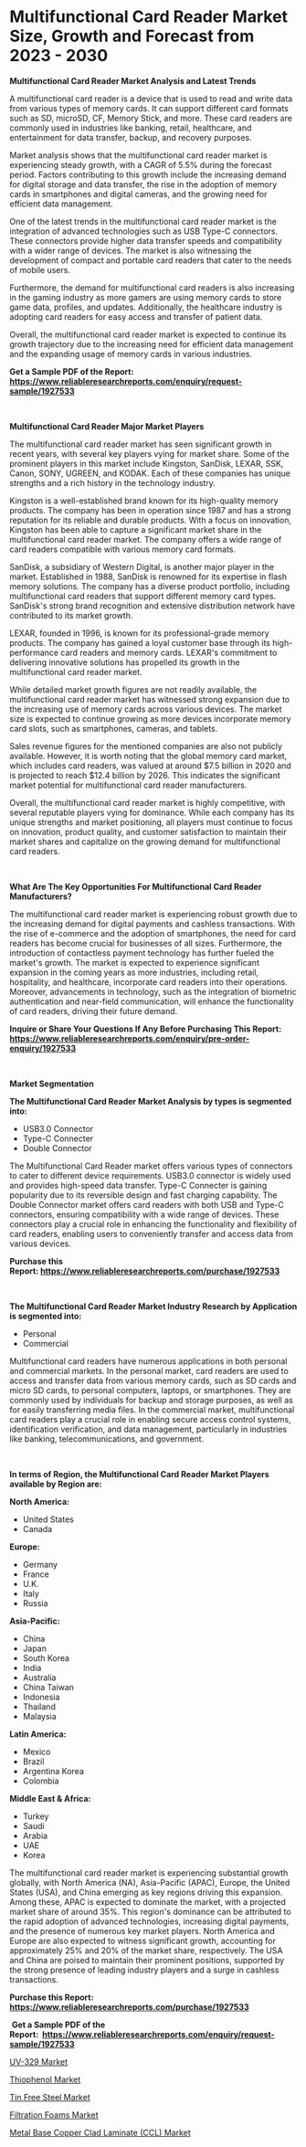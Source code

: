 <p><h1>Multifunctional Card Reader Market Size, Growth and Forecast from 2023 - 2030</h1></p><p><strong>Multifunctional Card Reader Market Analysis and Latest Trends</strong></p>
<p><p>A multifunctional card reader is a device that is used to read and write data from various types of memory cards. It can support different card formats such as SD, microSD, CF, Memory Stick, and more. These card readers are commonly used in industries like banking, retail, healthcare, and entertainment for data transfer, backup, and recovery purposes.</p><p>Market analysis shows that the multifunctional card reader market is experiencing steady growth, with a CAGR of 5.5% during the forecast period. Factors contributing to this growth include the increasing demand for digital storage and data transfer, the rise in the adoption of memory cards in smartphones and digital cameras, and the growing need for efficient data management.</p><p>One of the latest trends in the multifunctional card reader market is the integration of advanced technologies such as USB Type-C connectors. These connectors provide higher data transfer speeds and compatibility with a wider range of devices. The market is also witnessing the development of compact and portable card readers that cater to the needs of mobile users.</p><p>Furthermore, the demand for multifunctional card readers is also increasing in the gaming industry as more gamers are using memory cards to store game data, profiles, and updates. Additionally, the healthcare industry is adopting card readers for easy access and transfer of patient data.</p><p>Overall, the multifunctional card reader market is expected to continue its growth trajectory due to the increasing need for efficient data management and the expanding usage of memory cards in various industries.</p></p>
<p><strong>Get a Sample PDF of the Report:&nbsp; <a href="https://www.reliableresearchreports.com/enquiry/request-sample/1927533">https://www.reliableresearchreports.com/enquiry/request-sample/1927533</a></strong></p>
<p>&nbsp;</p>
<p><strong>Multifunctional Card Reader Major Market Players</strong></p>
<p><p>The multifunctional card reader market has seen significant growth in recent years, with several key players vying for market share. Some of the prominent players in this market include Kingston, SanDisk, LEXAR, SSK, Canon, SONY, UGREEN, and KODAK. Each of these companies has unique strengths and a rich history in the technology industry.</p><p>Kingston is a well-established brand known for its high-quality memory products. The company has been in operation since 1987 and has a strong reputation for its reliable and durable products. With a focus on innovation, Kingston has been able to capture a significant market share in the multifunctional card reader market. The company offers a wide range of card readers compatible with various memory card formats.</p><p>SanDisk, a subsidiary of Western Digital, is another major player in the market. Established in 1988, SanDisk is renowned for its expertise in flash memory solutions. The company has a diverse product portfolio, including multifunctional card readers that support different memory card types. SanDisk's strong brand recognition and extensive distribution network have contributed to its market growth.</p><p>LEXAR, founded in 1996, is known for its professional-grade memory products. The company has gained a loyal customer base through its high-performance card readers and memory cards. LEXAR's commitment to delivering innovative solutions has propelled its growth in the multifunctional card reader market.</p><p>While detailed market growth figures are not readily available, the multifunctional card reader market has witnessed strong expansion due to the increasing use of memory cards across various devices. The market size is expected to continue growing as more devices incorporate memory card slots, such as smartphones, cameras, and tablets.</p><p>Sales revenue figures for the mentioned companies are also not publicly available. However, it is worth noting that the global memory card market, which includes card readers, was valued at around $7.5 billion in 2020 and is projected to reach $12.4 billion by 2026. This indicates the significant market potential for multifunctional card reader manufacturers.</p><p>Overall, the multifunctional card reader market is highly competitive, with several reputable players vying for dominance. While each company has its unique strengths and market positioning, all players must continue to focus on innovation, product quality, and customer satisfaction to maintain their market shares and capitalize on the growing demand for multifunctional card readers.</p></p>
<p>&nbsp;</p>
<p><strong>What Are The Key Opportunities For Multifunctional Card Reader Manufacturers?</strong></p>
<p><p>The multifunctional card reader market is experiencing robust growth due to the increasing demand for digital payments and cashless transactions. With the rise of e-commerce and the adoption of smartphones, the need for card readers has become crucial for businesses of all sizes. Furthermore, the introduction of contactless payment technology has further fueled the market's growth. The market is expected to experience significant expansion in the coming years as more industries, including retail, hospitality, and healthcare, incorporate card readers into their operations. Moreover, advancements in technology, such as the integration of biometric authentication and near-field communication, will enhance the functionality of card readers, driving their future demand.</p></p>
<p><strong>Inquire or Share Your Questions If Any Before Purchasing This Report: <a href="https://www.reliableresearchreports.com/enquiry/pre-order-enquiry/1927533">https://www.reliableresearchreports.com/enquiry/pre-order-enquiry/1927533</a></strong></p>
<p>&nbsp;</p>
<p><strong>Market Segmentation</strong></p>
<p><strong>The Multifunctional Card Reader Market Analysis by types is segmented into:</strong></p>
<p><ul><li>USB3.0 Connector</li><li>Type-C Connecter</li><li>Double Connector</li></ul></p>
<p><p>The Multifunctional Card Reader market offers various types of connectors to cater to different device requirements. USB3.0 connector is widely used and provides high-speed data transfer. Type-C Connecter is gaining popularity due to its reversible design and fast charging capability. The Double Connector market offers card readers with both USB and Type-C connectors, ensuring compatibility with a wide range of devices. These connectors play a crucial role in enhancing the functionality and flexibility of card readers, enabling users to conveniently transfer and access data from various devices.</p></p>
<p><strong>Purchase this Report:&nbsp;<a href="https://www.reliableresearchreports.com/purchase/1927533">https://www.reliableresearchreports.com/purchase/1927533</a></strong></p>
<p>&nbsp;</p>
<p><strong>The Multifunctional Card Reader Market Industry Research by Application is segmented into:</strong></p>
<p><ul><li>Personal</li><li>Commercial</li></ul></p>
<p><p>Multifunctional card readers have numerous applications in both personal and commercial markets. In the personal market, card readers are used to access and transfer data from various memory cards, such as SD cards and micro SD cards, to personal computers, laptops, or smartphones. They are commonly used by individuals for backup and storage purposes, as well as for easily transferring media files. In the commercial market, multifunctional card readers play a crucial role in enabling secure access control systems, identification verification, and data management, particularly in industries like banking, telecommunications, and government.</p></p>
<p>&nbsp;</p>
<p><strong>In terms of Region, the Multifunctional Card Reader Market Players available by Region are:</strong></p>
<p>
    <p> <strong> North America: </strong>
        <ul>
            <li>United States</li>
            <li>Canada</li>
        </ul>
        </p> 
    <p> <strong> Europe: </strong>
        <ul>
            <li>Germany</li>
            <li>France</li>
            <li>U.K.</li>
            <li>Italy</li>
            <li>Russia</li>
        </ul>
        </p> 
    <p> <strong> Asia-Pacific: </strong>
        <ul>
            <li>China</li>
            <li>Japan</li>
            <li>South Korea</li>
            <li>India</li>
            <li>Australia</li>
            <li>China Taiwan</li>
            <li>Indonesia</li>
            <li>Thailand</li>
            <li>Malaysia</li>
        </ul>
        </p> 
    <p> <strong> Latin America: </strong>
        <ul>
            <li>Mexico</li>
            <li>Brazil</li>
            <li>Argentina Korea</li>
            <li>Colombia</li>
        </ul>
        </p> 
    <p> <strong> Middle East & Africa: </strong>
        <ul>
            <li>Turkey</li>
            <li>Saudi</li>
            <li>Arabia</li>
            <li>UAE</li>
            <li>Korea</li>
        </ul>
    </p>
    </p>
<p><p>The multifunctional card reader market is experiencing substantial growth globally, with North America (NA), Asia-Pacific (APAC), Europe, the United States (USA), and China emerging as key regions driving this expansion. Among these, APAC is expected to dominate the market, with a projected market share of around 35%. This region's dominance can be attributed to the rapid adoption of advanced technologies, increasing digital payments, and the presence of numerous key market players. North America and Europe are also expected to witness significant growth, accounting for approximately 25% and 20% of the market share, respectively. The USA and China are poised to maintain their prominent positions, supported by the strong presence of leading industry players and a surge in cashless transactions.</p></p>
<p><strong>Purchase this Report: <a href="https://www.reliableresearchreports.com/purchase/1927533">https://www.reliableresearchreports.com/purchase/1927533</a></strong></p>
<p>&nbsp;<strong>Get a Sample PDF of the Report:&nbsp;&nbsp;<a href="https://www.reliableresearchreports.com/enquiry/request-sample/1927533">https://www.reliableresearchreports.com/enquiry/request-sample/1927533</a></strong></p>
<p><strong></strong></p>
<p><p><a href="https://www.linkedin.com/pulse/decoding-uv-329-market-deep-dive-latest-trends-segmentation-zymmf/">UV-329 Market</a></p><p><a href="https://medium.com/@sylvanfahey/thiophenol-market-research-report-its-history-and-forecast-2023-to-2030-ae98a07c8e21">Thiophenol Market</a></p><p><a href="https://medium.com/@juliusadams1991/tin-free-steel-market-insight-market-trends-growth-forecasted-from-2023-to-2030-1e2759b8ae8f">Tin Free Steel Market</a></p><p><a href="https://www.linkedin.com/pulse/filtration-foams-market-size-growth-forecast-from-2023--g6nif/">Filtration Foams Market</a></p><p><a href="https://github.com/dziulagalemab/Market-Research-Report-List-1/blob/main/metal-base-copper-clad-laminate-ccl-market.md">Metal Base Copper Clad Laminate (CCL) Market</a></p></p>
